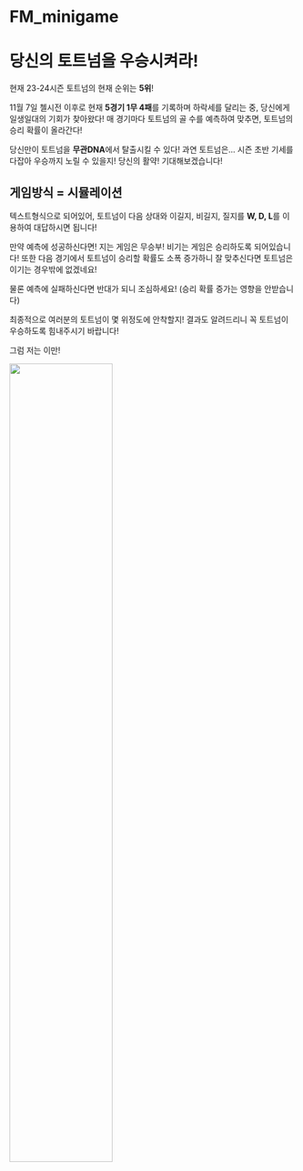 # FM_minigame

# 당신의 토트넘을 우승시켜라!

현재 23-24시즌 토트넘의 현재 순위는 **5위**!

11월 7일 첼시전 이후로 현재 **5경기 1무 4패**를 기록하며 하락세를 달리는 중, 당신에게 일생일대의 기회가 찾아왔다! 매 경기마다 토트넘의 골 수를 예측하여 맞추면, 토트넘의 승리 확률이 올라간다!

당신만이 토트넘을 **무관DNA**에서 탈출시킬 수 있다! 과연 토트넘은… 시즌 초반 기세를 다잡아 우승까지 노릴 수 있을지! 당신의 활약! 기대해보겠습니다!

## 게임방식 = 시뮬레이션

텍스트형식으로 되어있어, 토트넘이 다음 상대와 이길지, 비길지, 질지를 **W, D, L**를 이용하여 대답하시면 됩니다!

만약 예측에 성공하신다면! 지는 게임은 무승부! 비기는 게임은 승리하도록 되어있습니다! 또한 다음 경기에서 토트넘이 승리할 확률도 소폭 증가하니 잘 맞추신다면 토트넘은 이기는 경우밖에 없겠네요!

물론 예측에 실패하신다면 반대가 되니 조심하세요! (승리 확률 증가는 영향을 안받습니다)

최종적으로 여러분의 토트넘이 몇 위정도에 안착할지! 결과도 알려드리니 꼭 토트넘이 우승하도록 힘내주시기 바랍니다!

그럼 저는 이만!

<img width="60%" src="https://github.com/gusqls0525/FM_minigame/assets/71205928/94fde0eb-4165-4f17-ad37-52e5d09de9a2"/>




